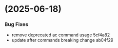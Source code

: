 #  (2025-06-18)


### Bug Fixes

* remove deprecated ac command usage 5cf4a82
* update after commands breaking change ab04f29



